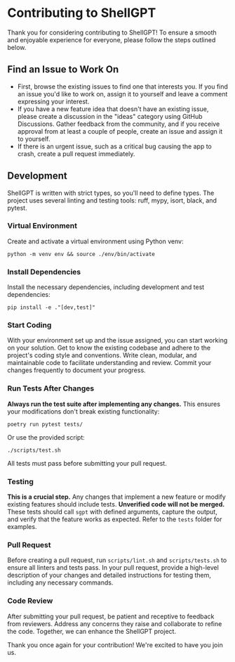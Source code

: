 # Contributing to ShellGPT
Thank you for considering contributing to ShellGPT! To ensure a smooth and enjoyable experience for everyone, please follow the steps outlined below.

## Find an Issue to Work On
- First, browse the existing issues to find one that interests you. If you find an issue you'd like to work on, assign it to yourself and leave a comment expressing your interest.
- If you have a new feature idea that doesn't have an existing issue, please create a discussion in the "ideas" category using GitHub Discussions. Gather feedback from the community, and if you receive approval from at least a couple of people, create an issue and assign it to yourself.
- If there is an urgent issue, such as a critical bug causing the app to crash, create a pull request immediately.

## Development
ShellGPT is written with strict types, so you'll need to define types. The project uses several linting and testing tools: ruff, mypy, isort, black, and pytest.

### Virtual Environment
Create and activate a virtual environment using Python venv:

```shell
python -m venv env && source ./env/bin/activate
```

### Install Dependencies
Install the necessary dependencies, including development and test dependencies:

```shell
pip install -e ."[dev,test]"
```

### Start Coding
With your environment set up and the issue assigned, you can start working on your solution. Get to know the existing codebase and adhere to the project's coding style and conventions. Write clean, modular, and maintainable code to facilitate understanding and review. Commit your changes frequently to document your progress.

### Run Tests After Changes
**Always run the test suite after implementing any changes.** This ensures your modifications don't break existing functionality:

```shell
poetry run pytest tests/
```

Or use the provided script:

```shell
./scripts/test.sh
```

All tests must pass before submitting your pull request.

### Testing
**This is a crucial step.** Any changes that implement a new feature or modify existing features should include tests. **Unverified code will not be merged.** These tests should call `sgpt` with defined arguments, capture the output, and verify that the feature works as expected. Refer to the `tests` folder for examples.

### Pull Request
Before creating a pull request, run `scripts/lint.sh` and `scripts/tests.sh` to ensure all linters and tests pass. In your pull request, provide a high-level description of your changes and detailed instructions for testing them, including any necessary commands.

### Code Review
After submitting your pull request, be patient and receptive to feedback from reviewers. Address any concerns they raise and collaborate to refine the code. Together, we can enhance the ShellGPT project.

Thank you once again for your contribution! We're excited to have you join us.